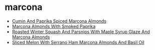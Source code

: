 # marcona

 * [Cumin And Paprika Spiced Marcona Almonds](index/c/cumin-and-paprika-spiced-marcona-almonds-51256020.json)
 * [Marcona Almonds With Smoked Paprika](index/m/marcona-almonds-with-smoked-paprika-51149060.json)
 * [Roasted Winter Squash And Parsnips With Maple Syrup Glaze And Marcona Almonds](index/r/roasted-winter-squash-and-parsnips-with-maple-syrup-glaze-and-marcona-almonds-350453.json)
 * [Sliced Melon With Serrano Ham Marcona Almonds And Basil Oil](index/s/sliced-melon-with-serrano-ham-marcona-almonds-and-basil-oil-354331.json)
